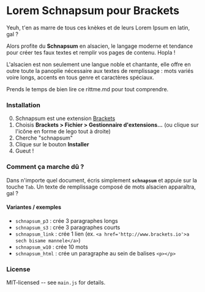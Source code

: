 # Lorem Schnapsum pour Brackets

Yeuh, t'en as marre de tous ces knèkes et de leurs Lorem Ipsum en latin, gal&nbsp;?

Alors profite du **Schnapsum** en alsacien, le langage moderne et tendance pour créer tes faux textes et remplir vos pages de contenu. Hopla&nbsp;!

L'alsacien est non seulement une langue noble et chantante, elle offre en outre toute la panoplie nécessaire aux textes de remplissage&nbsp;: mots variés voire longs, accents en tous genre et caractères spéciaux.

Prends le temps de bien lire ce rittme.md pour tout comprendre.

### Installation
0. Schnapsum est une extension [Brackets](https://github.com/adobe/brackets/)
1. Choisis **Brackets > Fichier > Gestionnaire d'extensions...** (ou clique sur l'icône en forme de lego tout à droite)
2. Cherche "schnapsum"
3. Clique sur le bouton **Installer**
4. Gueut !

### Comment ça marche dû ?
Dans n'importe quel document, écris simplement **`schnapsum`** et appuie sur la touche `Tab`. Un texte de remplissage composé de mots alsacien apparaîtra, gal&nbsp;?

#### Variantes / exemples

- `schnapsum_p3` : crée 3 paragraphes longs
- `schnapsum_s3` : crée 3 paragraphes courts
- `schnapsum_link` : crée 1 lien (ex. `<a href='http://www.brackets.io'>a sech bisame mannele</a>`)
- `schnapsum_w10` : crée 10 mots
- `schnapsum_html` : crée un paragraphe au sein de balises `<p></p>`



### License
MIT-licensed -- see `main.js` for details.


